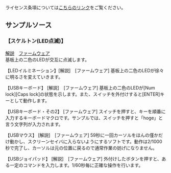 ライセンス条項については[こちらのリンク](https://bit-trade-one.co.jp/adl/)をご覧ください。


## サンプルソース

### 【スケルトン(LED点滅)】
[解説](https://docs.google.com/document/pub?id=102i-b4dFv90b5u0CqhJfkPUIRUrx-qnzwE634uWF4dY)　[ファームウェア]()  
基板上の二色のLEDが交互に点滅します。

【LEDイルミネーション】[解説]　[ファームウェア]
基板上の二色のLEDが徐々に明るさを変えていきます。

【USBキーボード】 [解説]　[ファームウェア]
基板上の二色のLEDが[Num lock][Caps lock]の状態を示します。また、スイッチを外付けすると[ENTER]キーとして動作します。

【USBキーボード・その2】 [ファームウェア]
スイッチを押すと、キーを順番に入力するキーボードマクロです。サンプルでは、スイッチを押すと「hoge」と言う文字列が入力されます。

【USBマウス】 [解説]　[ファームウェア]
59秒に一回カーソルをほんの僅かだけ動かし、スクリーンセイバに入らないようにするソフトです。動作は2/1000秒で完了し、カーソルは元の位置に戻るので通常作業の妨げになりません。

【USBジョイパッド】 [解説]　[ファームウェア]
外付けしたボタンを押すと、ある一定のコマンドを入力します。1/60秒毎に正確な操作を行います。
